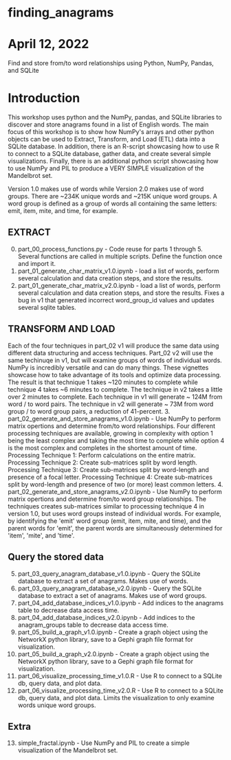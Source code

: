 # finding_anagrams
# April 12, 2022
Find and store from/to word relationships using Python, NumPy, Pandas, and SQLite

# Introduction
This workshop uses python and the NumPy, pandas, and SQLite libraries to discover and store anagrams found in a list of English words. The main focus of this workshop is to show how NumPy's arrays and other python objects can be used to Extract, Transform, and Load (ETL) data into a SQLite database. In addition, there is an R-script showcasing how to use R to connect to a SQLite database, gather data, and create several simple visualizations. Finally, there is an additional python script showcasing how to use NumPy and PIL to produce a VERY SIMPLE visualization of the Mandelbrot set. 

Version 1.0 makes use of words while Version 2.0 makes use of word groups. There are ~234K unique words and ~215K unique word groups. A word group is defined as a group of words all containing the same letters: emit, item, mite, and time, for example. 

## EXTRACT
0. part_00_process_functions.py - Code reuse for parts 1 through 5.
Several functions are called in multiple scripts. Define the function once and import it.
1. part_01_generate_char_matrix_v1.0.ipynb - load a list of words, perform several calculation and data creation steps, and store the results.
2. part_01_generate_char_matrix_v2.0.ipynb - load a list of words, perform several calculation and data creation steps, and store the results. Fixes a bug in v1 that generated incorrect word_group_id values and updates several sqlite tables. 
## TRANSFORM AND LOAD
Each of the four techniques in part_02 v1 will produce the same data using different data structuring and access techniques. Part_02 v2 will use the same techinuqe in v1, but will examine groups of words of individual words. NumPy is incredibly versatile and can do many things. These vignettes showcase how to take advantage of its tools and optimize data processing. The result is that technique 1 takes ~120 minutes to complete while technique 4 takes ~6 minutes to complete. The technique in v2 takes a little over 2 minutes to complete. Each technique in v1 will generate ~ 124M from word / to word pairs. The technique in v2 will generate ~ 73M from word group / to word group pairs, a reduction of 41-percent.
3. part_02_generate_and_store_anagrams_v1.0.ipynb - Use NumPy to perform matrix opertions and determine from/to word relationships. Four different processing techniques are available, growing in complexity with option 1 being the least complex and taking the most time to complete while option 4 is the most complex and completes in the shortest amount of time. 
Processing Technique 1: Perform calculations on the entire matrix.
Processing Technique 2: Create sub-matrices split by word length.
Processing Technique 3: Create sub-matrices split by word-length and presence of a focal letter.
Processing Technique 4: Create sub-matrices split by word-length and presence of two (or more) least common letters.
4. part_02_generate_and_store_anagrams_v2.0.ipynb - Use NumPy to perform matrix opertions and determine from/to word group relationships. The techniques creates sub-matrices similar to processing technique 4 in version 1.0, but uses word groups instead of individual words. For example, by identifying the 'emit' word group (emit, item, mite, and time), and the parent words for 'emit', the parent words are simultaneously determined for 'item', 'mite', and 'time'. 
## Query the stored data
5. part_03_query_anagram_database_v1.0.ipynb - Query the SQLite database to extract a set of anagrams. Makes use of words.
6. part_03_query_anagram_database_v2.0.ipynb - Query the SQLite database to extract a set of anagrams. Makes use of word groups.
7. part_04_add_database_indices_v1.0.ipynb - Add indices to the anagrams table to decrease data access time.
8. part_04_add_database_indices_v2.0.ipynb - Add indices to the anagram_groups table to decrease data access time.
9. part_05_build_a_graph_v1.0.ipynb - Create a graph object using the NetworkX python library, save to a Gephi graph file format for visualization.
10. part_05_build_a_graph_v2.0.ipynb - Create a graph object using the NetworkX python library, save to a Gephi graph file format for visualization.
11. part_06_visualize_processing_time_v1.0.R - Use R to connect to a SQLite db, query data, and plot data. 
12. part_06_visualize_processing_time_v2.0.R - Use R to connect to a SQLite db, query data, and plot data. Limits the visualization to only examine words unique word groups.
## Extra
13. simple_fractal.ipynb - Use NumPy and PIL to create a simple visualization of the Mandelbrot set.
